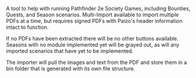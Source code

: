 A tool to help with running Pathfinder 2e Society Games, including Bounties, Quests, and Season scenarios. Multi-Import available to import multiple PDFs at a time, but requires signed PDFs with Paizo's header information intact to function.

If no PDFs have been extracted there will be no other buttons available. Seasons with no module implemented yet will be grayed out, as will any imported scenarios that have yet to be implemented.


The importer will pull the images and text from the PDF and store them in a bin folder that is generated with its own file structure.
